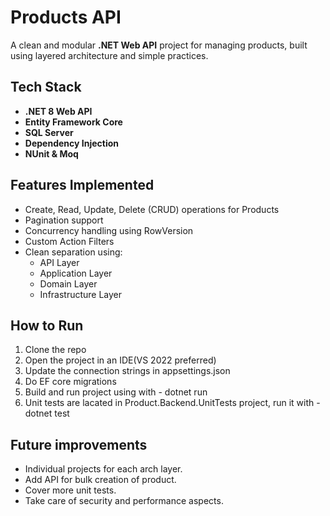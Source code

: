 # Products API

A clean and modular **.NET Web API** project for managing products, built using layered architecture and simple practices.

## Tech Stack

- **.NET 8 Web API**
- **Entity Framework Core**
- **SQL Server**
- **Dependency Injection**
- **NUnit & Moq** 

## Features Implemented

-  Create, Read, Update, Delete (CRUD) operations for Products
-  Pagination support
-  Concurrency handling using RowVersion
-  Custom Action Filters
-  Clean separation using:
    - API Layer
    - Application Layer
    - Domain Layer
    - Infrastructure Layer

##  How to Run

1. Clone the repo  
2. Open the project in an IDE(VS 2022 preferred)
3. Update the connection strings in appsettings.json
4. Do EF core migrations
5. Build and run project using with - dotnet run
6. Unit tests are lacated in Product.Backend.UnitTests project, run it with - dotnet test


##  Future improvements

- Individual projects for each arch layer.
- Add API for bulk creation of product.
- Cover more unit tests.
- Take care of security and performance aspects.
